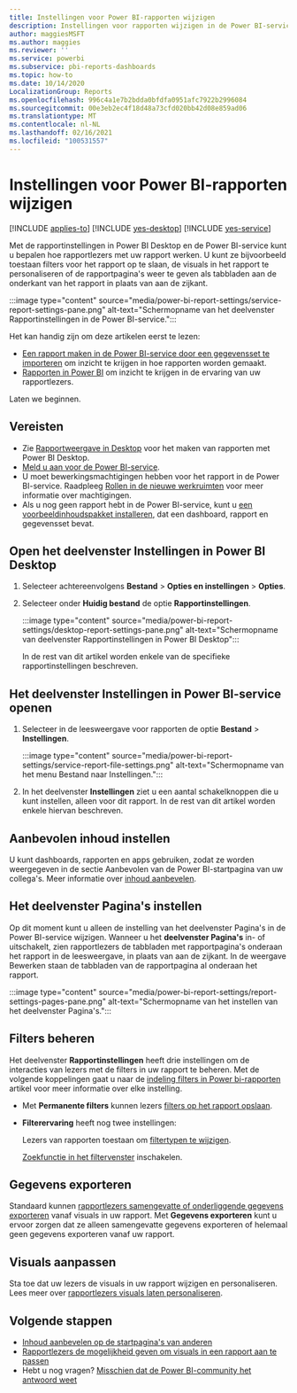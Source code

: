 ```yaml
---
title: Instellingen voor Power BI-rapporten wijzigen
description: Instellingen voor rapporten wijzigen in de Power BI-service
author: maggiesMSFT
ms.author: maggies
ms.reviewer: ''
ms.service: powerbi
ms.subservice: pbi-reports-dashboards
ms.topic: how-to
ms.date: 10/14/2020
LocalizationGroup: Reports
ms.openlocfilehash: 996c4a1e7b2bdda0bfdfa0951afc7922b2996084
ms.sourcegitcommit: 00e3eb2ec4f18d48a73cfd020bb42d08e859ad06
ms.translationtype: MT
ms.contentlocale: nl-NL
ms.lasthandoff: 02/16/2021
ms.locfileid: "100531557"
---
```

# <a name="change-settings-for-power-bi-reports"></a>Instellingen voor Power BI-rapporten wijzigen

[!INCLUDE [applies-to](../includes/applies-to.md)] [!INCLUDE [yes-desktop](../includes/yes-desktop.md)] [!INCLUDE [yes-service](../includes/yes-service.md)]

Met de rapportinstellingen in Power BI Desktop en de Power BI-service kunt u bepalen hoe rapportlezers met uw rapport werken. U kunt ze bijvoorbeeld toestaan filters voor het rapport op te slaan, de visuals in het rapport te personaliseren of de rapportpagina's weer te geven als tabbladen aan de onderkant van het rapport in plaats van aan de zijkant.

:::image type="content" source="media/power-bi-report-settings/service-report-settings-pane.png" alt-text="Schermopname van het deelvenster Rapportinstellingen in de Power BI-service.":::

Het kan handig zijn om deze artikelen eerst te lezen:

- [Een rapport maken in de Power BI-service door een gegevensset te importeren](service-report-create-new.md) om inzicht te krijgen in hoe rapporten worden gemaakt.
- [Rapporten in Power BI](../consumer/end-user-reports.md) om inzicht te krijgen in de ervaring van uw rapportlezers.

 Laten we beginnen.

## <a name="prerequisites"></a>Vereisten

- Zie [Rapportweergave in Desktop](desktop-report-view.md) voor het maken van rapporten met Power BI Desktop.
- [Meld u aan voor de Power BI-service](../fundamentals/service-self-service-signup-for-power-bi.md). 
- U moet bewerkingsmachtigingen hebben voor het rapport in de Power BI-service. Raadpleeg [Rollen in de nieuwe werkruimten](../collaborate-share/service-new-workspaces.md#roles-in-the-new-workspaces) voor meer informatie over machtigingen.
- Als u nog geen rapport hebt in de Power BI-service, kunt u [een voorbeeldinhoudspakket installeren](sample-datasets.md#install-built-in-content-packs), dat een dashboard, rapport en gegevensset bevat.

## <a name="open-the-settings-pane-in-power-bi-desktop"></a>Open het deelvenster Instellingen in Power BI Desktop

1. Selecteer achtereenvolgens **Bestand** > **Opties en instellingen** > **Opties**.
1. Selecteer onder **Huidig bestand** de optie **Rapportinstellingen**.

    :::image type="content" source="media/power-bi-report-settings/desktop-report-settings-pane.png" alt-text="Schermopname van deelvenster Rapportinstellingen in Power BI Desktop":::

    In de rest van dit artikel worden enkele van de specifieke rapportinstellingen beschreven.

## <a name="open-the-settings-pane-in-the-power-bi-service"></a>Het deelvenster Instellingen in Power BI-service openen

1. Selecteer in de leesweergave voor rapporten de optie **Bestand** > **Instellingen**.

    :::image type="content" source="media/power-bi-report-settings/service-report-file-settings.png" alt-text="Schermopname van het menu Bestand naar Instellingen.":::

1. In het deelvenster **Instellingen** ziet u een aantal schakelknoppen die u kunt instellen, alleen voor dit rapport. In de rest van dit artikel worden enkele hiervan beschreven.

## <a name="set-featured-content"></a>Aanbevolen inhoud instellen

U kunt dashboards, rapporten en apps gebruiken, zodat ze worden weergegeven in de sectie Aanbevolen van de Power BI-startpagina van uw collega's. Meer informatie over [inhoud aanbevelen](../collaborate-share/service-featured-content.md).

## <a name="set-the-pages-pane"></a>Het deelvenster Pagina's instellen

Op dit moment kunt u alleen de instelling van het deelvenster Pagina's in de Power BI-service wijzigen. Wanneer u het **deelvenster Pagina's** in- of uitschakelt, zien rapportlezers de tabbladen met rapportpagina's onderaan het rapport in de leesweergave, in plaats van aan de zijkant. In de weergave Bewerken staan de tabbladen van de rapportpagina al onderaan het rapport.

:::image type="content" source="media/power-bi-report-settings/report-settings-pages-pane.png" alt-text="Schermopname van het instellen van het deelvenster Pagina's.":::

## <a name="control-filters"></a>Filters beheren

Het deelvenster **Rapportinstellingen** heeft drie instellingen om de interacties van lezers met de filters in uw rapport te beheren. Met de volgende koppelingen gaat u naar de [indeling filters in Power bi-rapporten](power-bi-report-filter.md) artikel voor meer informatie over elke instelling.

- Met **Permanente filters** kunnen lezers [filters op het rapport opslaan](power-bi-report-filter.md#allow-saving-filters).
- **Filterervaring** heeft nog twee instellingen:
    
    Lezers van rapporten toestaan om [filtertypen te wijzigen](power-bi-report-filter.md#restrict-changes-to-filter-type).

    [Zoekfunctie in het filtervenster](power-bi-report-filter.md#filters-pane-search) inschakelen.

## <a name="export-data"></a>Gegevens exporteren

Standaard kunnen [rapportlezers samengevatte of onderliggende gegevens exporteren](../consumer/end-user-export.md) vanaf visuals in uw rapport. Met **Gegevens exporteren** kunt u ervoor zorgen dat ze alleen samengevatte gegevens exporteren of helemaal geen gegevens exporteren vanaf uw rapport.

## <a name="personalize-visuals"></a>Visuals aanpassen

Sta toe dat uw lezers de visuals in uw rapport wijzigen en personaliseren. Lees meer over [rapportlezers visuals laten personaliseren](power-bi-personalize-visuals.md).

## <a name="next-steps"></a>Volgende stappen

* [Inhoud aanbevelen op de startpagina's van anderen](../collaborate-share/service-featured-content.md)
* [Rapportlezers de mogelijkheid geven om visuals in een rapport aan te passen](power-bi-personalize-visuals.md)
* Hebt u nog vragen? [Misschien dat de Power BI-community het antwoord weet](https://community.powerbi.com/)
